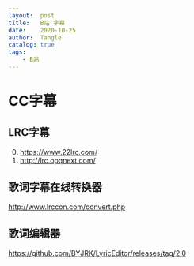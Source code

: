 ```yaml
---
layout:  post
title:   B站 字幕
date:    2020-10-25
author:  Tangle
catalog: true
tags:
    - B站
---
```


# CC字幕

## LRC字幕

0. <https://www.22lrc.com/>
0. <http://lrc.opqnext.com/>

## 歌词字幕在线转换器

<http://www.lrccon.com/convert.php>

## 歌词编辑器

<https://github.com/BYJRK/LyricEditor/releases/tag/2.0>
